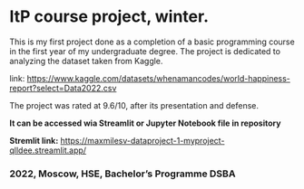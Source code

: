 # ItP course project, winter. 
This is my first project done as a completion of a basic programming course in the first year of my undergraduate degree.
The project is dedicated to analyzing the dataset taken from Kaggle.

link: https://www.kaggle.com/datasets/whenamancodes/world-happiness-report?select=Data2022.csv

The project was rated at 9.6/10, after its presentation and defense.

**It can be accessed wia Streamlit or Jupyter Notebook file in repository**

**Stremlit link:** https://maxmilesv-dataproject-1-myproject-qlldee.streamlit.app/

### 2022, Moscow, HSE, Bachelor’s Programme DSBA
